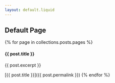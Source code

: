 ```yaml
---
layout: default.liquid
---
```

## Default Page

{% for page in collections.posts.pages %}
#### {{ post.title }}

{{ post.excerpt }}

[{{ post.title }}]({{ post.permalink }})
{% endfor %}
